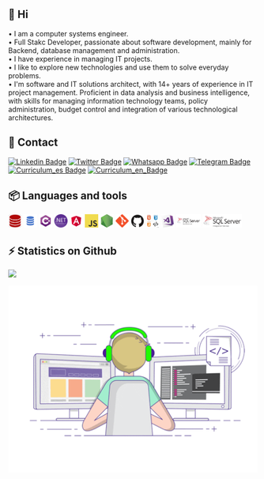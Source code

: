 ## 👋 Hi
• I am a computer systems engineer.
<br>• Full Stakc Developer, passionate about software development, mainly for Backend, database management and administration.
<br>• I have experience in managing IT projects.
<br>• I like to explore new technologies and use them to solve everyday problems.
<br>• I'm software and IT solutions architect, with 14+ years of experience in IT project management. Proficient in data analysis and business intelligence, with skills for managing information technology teams, policy administration, budget control and integration of various technological architectures.

## 📧 Contact
[![Linkedin Badge](https://img.shields.io/badge/-LinkedIn-0e76a8?style=flat-square&logo=Linkedin&logoColor=white)](https://www.linkedin.com/in/walterguzmansanchez/)
[![Twitter Badge](https://img.shields.io/badge/-Twitter-00acee?style=flat-square&logo=Twitter&logoColor=white)](https://twitter.com/wgguzman)
[![Whatsapp Badge](https://img.shields.io/badge/-Whatsapp-25CA64?style=flat-square&logo=Whatsapp&logoColor=white)](https://wa.me/50687812233/?text=GitHub)
[![Telegram Badge](https://img.shields.io/badge/-Telegram-0088cc?style=flat-square&logo=Telegram&logoColor=white)](https://t.me/Hitocr)
[![Curriculum_es Badge](https://img.shields.io/badge/-Curriculum(es)-blue?style=flat-square&logo=Adobe&logoColor=white)](https://github.com/wgguzman/wgguzman/blob/main/cv/CV_ES_Walter_Guzman_Sanchez_2022.pdf)
[![Curriculum_en_Badge](https://img.shields.io/badge/-Curriculum(en)-blue?style=flat-square&logo=Adobe&logoColor=white)](https://github.com/wgguzman/wgguzman/blob/main/cv/CV_EN_Walter_Guzman_Sanchez_2022.pdf)

## 📦 Languages and tools
<code><img height="27" src="https://github.com/wgguzman/wgguzman/blob/main/images/oracle.jpg" alt="Oracle"></code>
<code><img height="27" src="https://github.com/wgguzman/wgguzman/blob/main/images/sql.png" alt="SQL"></code>
<code><img height="27" src="https://github.com/wgguzman/wgguzman/blob/main/images/csharp.png" alt="C#"></code>
<code><img height="27" src="https://github.com/wgguzman/wgguzman/blob/main/images/net.svg" alt=".NET"></code>
<code><img height="27" src="https://github.com/wgguzman/wgguzman/blob/main/images/angular.png" alt="Angular"></code>
<code><img height="27" src="https://github.com/wgguzman/wgguzman/blob/main/images/javascript.png" alt="Javascript"></code>
<code><img height="27" src="https://github.com/wgguzman/wgguzman/blob/main/images/nodejs.png" alt="Nodejs"></code>
<code><img height="27" src="https://github.com/wgguzman/wgguzman/blob/main/images/git-original.svg" alt="gGt"></code>
<code><img height="27" src="https://github.com/wgguzman/wgguzman/blob/main/images/github.svg" alt="Github"></code>
<code><img height="27" src="https://github.com/wgguzman/wgguzman/blob/main/images/web.jpg" alt="Web"></code>
<code><img height="27" src="https://github.com/wgguzman/wgguzman/blob/main/images/visualstudio.png" alt="Visual Studio"></code>
<code><img height="27" src="https://github.com/wgguzman/wgguzman/blob/main/images/ssrs.png" alt="Reporting Services"></code>
<code><img height="27" src="https://github.com/wgguzman/wgguzman/blob/main/images/ssis.png" alt="Integration Serivices"></code>

## ⚡ Statistics on Github
<img height="180em" src="https://github-readme-stats.vercel.app/api?username=wgguzman&show_icons=true&hide_border=true&count_private=true&include_all_commits=true&hide_title=true"/>

![](https://github.com/wgguzman/wgguzman/blob/main/images/work.gif)
